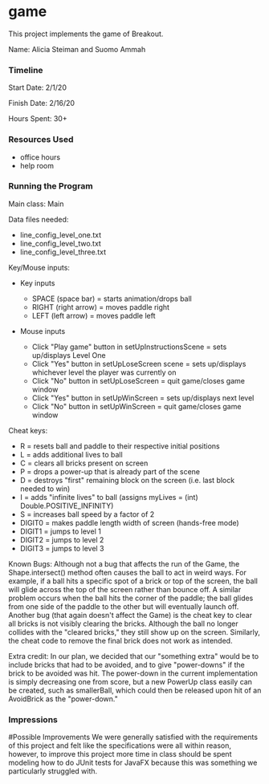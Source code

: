 game
====

This project implements the game of Breakout.

Name: Alicia Steiman and Suomo Ammah

### Timeline

Start Date: 2/1/20

Finish Date: 2/16/20

Hours Spent: 30+

### Resources Used
* office hours
* help room

### Running the Program

Main class: Main

Data files needed: 
* line_config_level_one.txt
* line_config_level_two.txt
* line_config_level_three.txt


Key/Mouse inputs:
* Key inputs
    * SPACE (space bar) = starts animation/drops ball
    * RIGHT (right arrow) = moves paddle right
    * LEFT (left arrow) = moves paddle left
  
* Mouse inputs
    * Click "Play game" button in setUpInstructionsScene = sets up/displays Level One
    * Click "Yes" button in setUpLoseScreen scene = sets up/displays whichever level the player was currently on
    * Click "No" button in setUpLoseScreen = quit game/closes game window 
    * Click "Yes" button in setUpWinScreen = sets up/displays next level 
    * Click "No" button in setUpWinScreen = quit game/closes game window


Cheat keys:
* R = resets ball and paddle to their respective initial positions
* L = adds additional lives to ball
* C = clears all bricks present on screen
* P = drops a power-up that is already part of the scene
* D = destroys "first" remaining block on the screen (i.e. last block needed to win)
* I = adds "infinite lives" to ball (assigns myLives = (int) Double.POSITIVE_INFINITY)
* S = increases ball speed by a factor of 2
* DIGIT0 = makes paddle length width of screen (hands-free mode)
* DIGIT1 = jumps to level 1
* DIGIT2 = jumps to level 2
* DIGIT3 = jumps to level 3


Known Bugs:
Although not a bug that affects the run of the Game, the Shape.intersect() method often causes the ball to act in weird ways.
For example, if a ball hits a specific spot of a brick or top of the screen, the ball will glide across the top of the screen
rather than bounce off. A similar problem occurs when the ball hits the corner of the paddle; the ball glides from one side
of the paddle to the other but will eventually launch off. Another bug (that again doesn't affect the Game) is the cheat key
to clear all bricks is not visibly clearing the bricks. Although the ball no longer collides with the "cleared bricks," they
still show up on the screen. Similarly, the cheat code to remove the final brick does not work as intended. 


Extra credit:
In our plan, we decided that our "something extra" would be to include bricks that had to be avoided, and to give "power-downs"
if the brick to be avoided was hit. The power-down in the current implementation is simply decreasing one from score, but
a new PowerUp class easily can be created, such as smallerBall, which could then be released upon hit of an AvoidBrick as the
"power-down." 


### Impressions
#Possible Improvements
We were generally satisfied with the requirements of this project and felt like the specifications were all within reason,
however, to improve this project more time in class should be spent modeling how to do JUnit tests for JavaFX because this was
something we particularly struggled with. 

